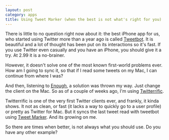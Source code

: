```yaml
---
layout: post
category: apps
title: Using Tweet Marker (when the best is not what's right for you)
---
```


There is little to no question right now about it: the best iPhone app for us, who started using Twitter more than a year ago is called [Tweetbot][tweetbot]. It is beautiful and a lot of thought has been put on its interactions so it's fast. If you use Twitter even casually and you have an iPhone, you should give it a try. At 2.99 it is a no-brainer.

However, it doesn't solve one of the most known first-world problems ever. How am I going to sync it, so that if I read some tweets on my Mac, I can continue from where I was?

And then, listening to [Enough][enough], a solution was thrown my way. Just change the client on the Mac. So as of a couple of weeks ago, I'm using [Twitterrific][twitterrific].

Twitterrific is one of the very first Twitter clients ever, and frankly, it kinda shows. It not as clean, or fast (it lacks a way to quickly go to a user profile) or pretty as Twitter for Mac. But it syncs the last tweet read with tweetbot using [Tweet Marker][mark]. And its growing on me.

So there are times when better, is not always what you should use. Do you have any other example?

  [tweetbot]: http://tapbots.com/software/tweetbot/
  [twitterrific]: http://twitterrific.com/mac
  [enough]: http://minimalmac.com/enough
  [mark]: http://tweetmarker.net/
